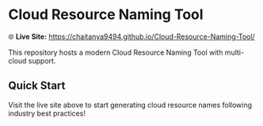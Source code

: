 # Cloud Resource Naming Tool

🌐 **Live Site:** https://chaitanya9494.github.io/Cloud-Resource-Naming-Tool/

This repository hosts a modern Cloud Resource Naming Tool with multi-cloud support.

## Quick Start

Visit the live site above to start generating cloud resource names following industry best practices!

